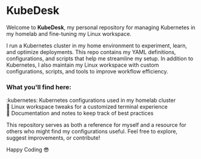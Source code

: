 # KubeDesk  

Welcome to **KubeDesk**, my personal repository for managing Kubernetes in my homelab and fine-tuning my Linux workspace.  

I run a Kubernetes cluster in my home environment to experiment, learn, and optimize deployments. This repo contains my YAML definitions, configurations, and scripts that help me streamline my setup. In addition to Kubernetes, I also maintain my Linux workspace with custom configurations, scripts, and tools to improve workflow efficiency.  

### What you'll find here:
:kubernetes: Kubernetes configurations used in my homelab cluster  
:wrench: Linux workspace tweaks for a customized terminal experience  
:rocket:  Documentation and notes to keep track of best practices  

This repository serves as both a reference for myself and a resource for others who might find my configurations useful. Feel free to explore, suggest improvements, or contribute!  

Happy Coding :sunglasses:
